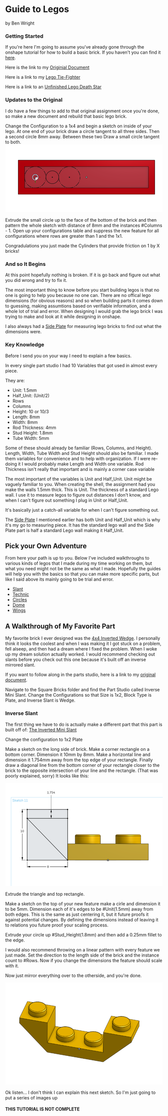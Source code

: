 # Guide to Legos

by Ben Wright 

### Getting Started 

If you're here I'm going to assume you've already gone through the onshape tutorial for how to build a basic brick. If you haven't you can find it [here](https://cvilleschools.onshape.com/documents/d2d156bfb1db472973063473/w/2ec44ccdcd6dacf683eb0c6f/e/449d413b724c54cc4db32973).

Here is the link to my [Originial Document](https://cvilleschools.onshape.com/documents/18c55e9aeb64057e8e0fbb6a/w/5c06b8e3c4dcf6e948152fa4/e/a8757600460fe3b2054172ab?configuration=List_4lVALT9gYLzr5Z%3DDefault%3BList_OyrNAS2vexALol%3DBlue&renderMode=0&uiState=641871a8b2872b1cf8dd2917)

Here is a link to my [Lego Tie-Fighter](https://cvilleschools.onshape.com/documents/361e6d399d4f00356f4dbded/w/2a95cb2ec476aef1bdcd56dd/e/3fce1c19c609b658dfe2bc93?renderMode=0&uiState=64187183b2872b1cf8dd217f)

Here is a link to an [Unfinished Lego Death Star](https://cvilleschools.onshape.com/documents/51ebc87e97b04476bb93710b/w/655df4e40ec59d8ca6fea86d/e/6f76877e7d89ad6a73c063c1?renderMode=0&uiState=641871bd323e4e7feb3d278d)

### Updates to the Original

I do have a few things to add to that original assignment once you're done, so make a new document and rebuild that basic lego brick. 

Change the Configuration to a 1x4 and begin a sketch on inside of your lego. At one end of your brick draw a circle tangent to all three sides. Then a second circle 8mm away. Between these two Draw a small circle tangent to both.  
<img src="Photos/Guide(1).PNG">

Extrude the small circle up to the face of the bottom of the brick and then pattern the whole sketch with distance of 8mm and the instances #Columns - 1. 
Open up your configurations table and suppress the new feature for all configurations where rows are greater than 1 and the 1x1. 

Congradulations you just made the Cylinders that provide friction on 1 by X bricks!

### And so It Begins 

At this point hopefully nothing is broken. If it is go back and figure out what you did wrong and try to fix it. 

The most important thing to know before you start building legos is that no one is going to help you because no one can. There are no offical lego dimensions (for obvious reasons) and so when building parts it comes down to guessing, making assumtions based on verifiable information, and a whole lot of trial and error. When designing I would grab the lego brick I was trying to make and look at it while designing in onshape. 

I also always had a [Side Plate](https://www.bricklink.com/v2/catalog/catalogitem.page?P=44728&ccName=6117972#T=C&C=85) for measuring lego bricks to find out what the dimensions were. 

### Key Knowledge 

Before I send you on your way I need to explain a few basics. 

In every single part studio I had 10 Variables that got used in almost every piece. 

They are:
- Unit: 1.5mm
- Half_Unit: (Unit/2)
- Rows
- Columns
- Height: 10 or 10/3
- Length: 8mm 
- Width: 8mm
- Rod Thickness: 4mm
- Stud Height: 1.8mm
- Tube Width: 5mm

Some of these should already be familiar (Rows, Columns, and Height). Length, Width, Tube Width and Stud Height should also be familiar. I made them variables for convenience and to help with organization. If I were re-doing it I would probably make Length and Width one variable. Rod Thickness isn't really that important and is mainly a corner case variable

The most important of the variables is Unit and Half_Unit. Unit might be vaguely familiar to you. When creating the shell, the assignment had you make the walls 1.5mm thick. This is Unit. The thickness of a standard Lego wall. I use it to measure legos to figure out distances I don't know, and when I can't figure out something I plug in Unit or Half_Unit. 

It's basically just a catch-all variable for when I can't figure something out. 

The [Side Plate](https://www.bricklink.com/v2/catalog/catalogitem.page?P=44728&ccName=6117972#T=C&C=85) I mentioned earlier has both Unit and Half_Unit which is why it's my go to measuring piece. It has the standard lego wall and the Side Plate part is half a standard Lego wall making it Half_Unit.  

## Pick your Own Adventure

From here your path is up to you. Below I've included walkthroughs to various kinds of legos that I made during my time working on them, but what you need might not be the same as what I made. Hopefully the guides will help you with the basics so that you can make more specific parts, but like I said above its mainly going to be trial and error. 


* [Slant](Slant.md)
* [Technic](Technic.md)
* [Circles](Circles.md) 
* [Dome](Dome.md) 
* [Wings](Wings.md) 

## A Walkthrough of My Favorite Part

My favorite brick I ever designed was the [4x4 Inverted Wedge](https://www.bricklink.com/v2/catalog/catalogitem.page?P=4855#T=C). I personally think it looks the coolest and when I was making it I got stuck on a problem, fell alseep, and then had a dream where I fixed the problem. When I woke up my dream solution actually worked. I would recommend checking out slants before you check out this one because it's built off an inverse mirrored slant. 

If you want to follow along in the parts studio, here is a link to my [original document](https://cvilleschools.onshape.com/documents/18c55e9aeb64057e8e0fbb6a/w/5c06b8e3c4dcf6e948152fa4/e/18df3578f02c775cfcadaef9?configuration=List_8xTqWDMkkCG2Mw%3D_2x2%3BList_ArQ6GsCPNSkQoQ%3DDefault%3BList_Izy0ldJ6UfParG%3DDefault%3BList_tmPjPdZ9wrB2lD%3DDefault&renderMode=0&uiState=6290d24be366b652b2773d0f). 

Navigate to the Square Bricks folder and find the Part Studio called Inverse Mini Slant. Change the Configurations so that Size is 1x2, Block Type is Plate, and Inverse Slant is Wedge. 

### Inverse Slant

The first thing we have to do is actually make a different part that this part is built off of: [The Inverted Mini Slant](https://www.bricklink.com/v2/catalog/catalogitem.page?P=52501&name=Slope,%20Inverted%2045%206%20x%201%20Double%20with%201%20x%204%20Cutout&category=%5BSlope,%20Inverted%5D#T=C)

Change the configuration to 1x2 Plate 

Make a sketch on the long side of brick. Make a corner rectangle on a bottom corner. Dimension it 10mm by 8mm. Make a horizontal line and dimension it 1.754mm away from the top edge of your rectangle. Finally draw a diagonal line from the bottom corner of your rectangle closer to the brick to the opposite intersection of your line and the rectangle. (That was poorly explained, sorry) It looks like this: 

<img src="Photos/Wedge(1).PNG">

Extrude the triangle and top rectangle. 

Make a sketch on the top of your new feature make a cirle and dimension it to be 5mm. Dimension each of it's edges to be #Unit(1.5mm) away from both edges. This is the same as just centering it, but it future proofs it against potential changes. By defining the dimensions instead of leaving it to relations you future proof your scaling process.

Extrude your circle up #Stud_Height(1.8mm) and then add a 0.25mm fillet to the edge. 

I would also recommend throwing on a linear pattern with every feature we just made. Set the direction to the length side of the brick and the instance count to #Rows. Now if you change the dimensions the feature should scale with it. 

Now just mirror everything over to the otherside, and you're done. 

<img src="Photos/Wedge(2).PNG">

Ok listen... I don't think I can explain this next sketch. So I'm just going to put a series of images up 

#### THIS TUTORIAL IS NOT COMPLETE
